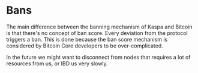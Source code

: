 # Bans

The main difference between the banning mechanism of Kaspa and Bitcoin is that there's no concept of ban score. Every
deviation from the protocol triggers a ban. This is done because the ban score mechanism is considered by Bitcoin Core
developers to be over-complicated.

In the future we might want to disconnect from nodes that requires a lot of resources from us, or IBD us very slowly.